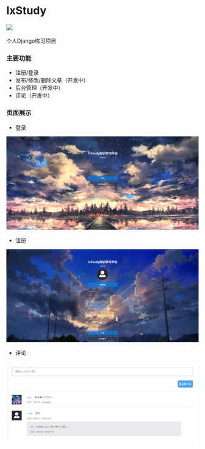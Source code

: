 # IxStudy

![](https://img.shields.io/badge/python-3.6%2B-brightgreen)

个人Django练习项目

### 主要功能

* 注册/登录
* 发布/修改/删除文章（开发中）
* 后台管理（开发中）
* 评论（开发中）

### 页面展示

* 登录

![image-20210531014929323](README.assets/image-20210531014929323.png)

* 注册

![image-20210531015021077](README.assets/image-20210531015021077.png)

* 评论

![image-20210603160817599](README.assets/image-20210603160817599.png)